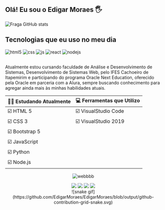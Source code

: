 
## Olá! Eu sou o Edigar Moraes 🖐️

![Fraga GitHub stats](https://github-readme-stats.vercel.app/api?username=EdigarMoraes&show_icons=true&theme=dracula&count_private=true)


## Tecnologias que eu uso no meu dia

<div style="display: inline_block">
  <img align="center" alt="html5" src="https://img.shields.io/badge/HTML5-E34F26?style=for-the-badge&logo=html5&logoColor=white" />
  <img align="center" alt="css" src="https://img.shields.io/badge/CSS3-1572B6?style=for-the-badge&logo=css3&logoColor=white" />
  <img align="center" alt="js" src="https://img.shields.io/badge/JavaScript-F7DF1E?style=for-the-badge&logo=javascript&logoColor=black" />
    <img align="center" alt="react" src="https://img.shields.io/badge/React-20232A?style=for-the-badge&logo=react&logoColor=61DAFB" />
  <img align="center" alt="nodejs" src="https://img.shields.io/badge/Node.js-43853D?style=for-the-badge&logo=node.js&logoColor=white" />
</div><br/>

Atualmente estou cursando faculdade de Análise e Desenvolvimento de Sistemas, Desenvolvimento de Sistemas Web, pelo IFES Cachoeiro de Itapemirim e participando do programa Oracle Next Education, oferecido pela Oracle em parceria com a Alura, sempre buscando conhecimento para agregar ainda mais às minhas habilidades atuais.

<div align="center">

👨‍💻 Estudando Atualmente   | 💻 Ferramentas que Utilizo
--------- | ------
☑️ HTML 5  | ☑️ VisualStudio Code
☑️ CSS 3  | ☑️ VisualStudio 2019
☑️ Bootstrap 5  | 
☑️ JavaScript  | 
☑️ Python  | 
☑️ Node.js  | 

![webbbb](https://user-images.githubusercontent.com/113651285/224567923-18b8fec7-081a-442b-af56-80589f0f43e9.gif)
  <div> 
  <a href="https://wa.me/5527997694185" target="_blank"><img src="https://img.shields.io/badge/WhatsApp-25D366?style=for-the-badge&logo=whatsapp&logoColor=white" target="_blank"></a> 
  <a href="https://www.linkedin.com/in/EdigarMoraes" target="_blank"><img src="https://img.shields.io/badge/-LinkedIn-%230077B5?style=for-the-badge&logo=linkedin&logoColor=white" target="_blank"></a> 
  <a href="https://instagram.com/edigar_c_moraes" target="_blank"><img src="https://img.shields.io/badge/-Instagram-%23E4405F?style=for-the-badge&logo=instagram&logoColor=white" target="_blank"></a>
   <a href = "mailto:edigar.ti.moraes@gmail.com"><img src="https://img.shields.io/badge/-Gmail-%23333?style=for-the-badge&logo=gmail&logoColor=white" target="_blank"></a> 
</div>
![snake gif](https://github.com/EdigarMoraes/EdigarMoraes/blob/output/github-contribution-grid-snake.svg)
